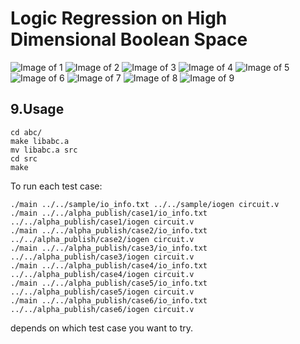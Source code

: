 # Logic Regression on High Dimensional Boolean Space
![Image of 1](https://github.com/Andy19961017/logic_regression/blob/master/images/1.png)
![Image of 2](https://github.com/Andy19961017/logic_regression/blob/master/images/2.png)
![Image of 3](https://github.com/Andy19961017/logic_regression/blob/master/images/3.png)
![Image of 4](https://github.com/Andy19961017/logic_regression/blob/master/images/4.png)
![Image of 5](https://github.com/Andy19961017/logic_regression/blob/master/images/5.png)
![Image of 6](https://github.com/Andy19961017/logic_regression/blob/master/images/6.png)
![Image of 7](https://github.com/Andy19961017/logic_regression/blob/master/images/7.png)
![Image of 8](https://github.com/Andy19961017/logic_regression/blob/master/images/8.png)
![Image of 9](https://github.com/Andy19961017/logic_regression/blob/master/images/9.png)
## 9.Usage  
```
cd abc/  
make libabc.a  
mv libabc.a src  
cd src  
make  
```
To run each test case:  
```
./main ../../sample/io_info.txt ../../sample/iogen circuit.v  
./main ../../alpha_publish/case1/io_info.txt ../../alpha_publish/case1/iogen circuit.v  
./main ../../alpha_publish/case2/io_info.txt ../../alpha_publish/case2/iogen circuit.v  
./main ../../alpha_publish/case3/io_info.txt ../../alpha_publish/case3/iogen circuit.v  
./main ../../alpha_publish/case4/io_info.txt ../../alpha_publish/case4/iogen circuit.v  
./main ../../alpha_publish/case5/io_info.txt ../../alpha_publish/case5/iogen circuit.v  
./main ../../alpha_publish/case6/io_info.txt ../../alpha_publish/case6/iogen circuit.v  
```
depends on which test case you want to try.  